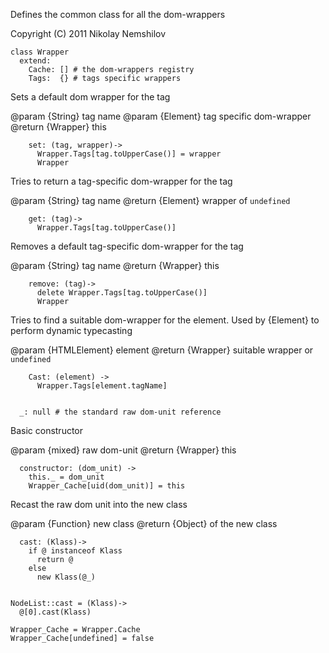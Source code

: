 Defines the common class for all the dom-wrappers

Copyright (C) 2011 Nikolay Nemshilov

```coffee-aside
class Wrapper
  extend:
    Cache: [] # the dom-wrappers registry
    Tags:  {} # tags specific wrappers
```

Sets a default dom wrapper for the tag

@param {String} tag name
@param {Element} tag specific dom-wrapper
@return {Wrapper} this

```coffee-aside
    set: (tag, wrapper)->
      Wrapper.Tags[tag.toUpperCase()] = wrapper
      Wrapper
```

Tries to return a tag-specific dom-wrapper for the tag

@param {String} tag name
@return {Element} wrapper of `undefined`

```coffee-aside
    get: (tag)->
      Wrapper.Tags[tag.toUpperCase()]
```

Removes a default tag-specific dom-wrapper for the tag

@param {String} tag name
@return {Wrapper} this

```coffee-aside
    remove: (tag)->
      delete Wrapper.Tags[tag.toUpperCase()]
      Wrapper
```

Tries to find a suitable dom-wrapper
for the element. Used by {Element}
to perform dynamic typecasting

@param {HTMLElement} element
@return {Wrapper} suitable wrapper or `undefined`

```coffee-aside
    Cast: (element) ->
      Wrapper.Tags[element.tagName]


  _: null # the standard raw dom-unit reference
```

Basic constructor

@param {mixed} raw dom-unit
@return {Wrapper} this

```coffee-aside
  constructor: (dom_unit) ->
    this._ = dom_unit
    Wrapper_Cache[uid(dom_unit)] = this
```

Recast the raw dom unit into the new class

@param {Function} new class
@return {Object} of the new class

```coffee-aside
  cast: (Klass)->
    if @ instanceof Klass
      return @
    else
      new Klass(@_)


NodeList::cast = (Klass)->
  @[0].cast(Klass)

Wrapper_Cache = Wrapper.Cache
Wrapper_Cache[undefined] = false
```
